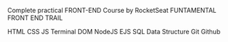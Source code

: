 Complete practical FRONT-END Course by RocketSeat
FUNTAMENTAL FRONT END TRAIL

HTML
CSS
JS
Terminal
DOM
NodeJS
EJS
SQL
Data Structure
Git
Github




